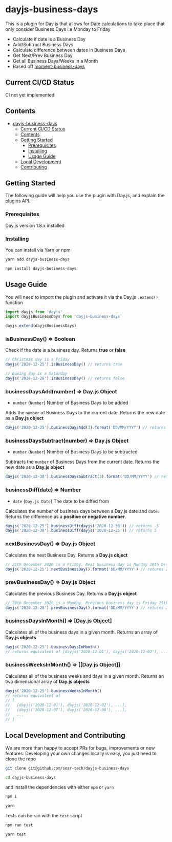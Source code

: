 # dayjs-business-days
This is a plugin for Day.js that allows for Date calculations to take place that only consider Business Days i.e Monday to Friday

- Calculate if date is a Business Day
- Add/Subtract Business Days
- Calculate difference between dates in Business Days
- Get Next/Prev Business Day
- Get all Business Days/Weeks in a Month
- Based off [moment-business-days](https://www.npmjs.com/package/moment-business-days)

## Current CI/CD Status

CI not yet implemented

## Contents

- [dayjs-business-days](#dayjs-business-days)
  - [Current CI/CD Status](#current-cicd-status)
  - [Contents](#contents)
  - [Getting Started](#getting-started)
    - [Prerequisites](#prerequisites)
    - [Installing](#installing)
    - [Usage Guide](#usage-guide)
  - [Local Development](#local-development)
  - [Contributing](#contributing)

## Getting Started

The following guide will help you use the plugin with Day.js, and explain the plugins API.

### Prerequisites

Day.js version 1.8.x installed

### Installing

You can install via Yarn or npm

```bash
yarn add dayjs-business-days
```
```bash
npm install dayjs-business-days
```

## Usage Guide

You will need to import the plugin and activate it via the Day.js `.extend()` function
```javascript
import dayjs from 'dayjs'
import dayjsBusinessDays from 'dayjs-business-days`

dayjs.extend(dayjsBusinessDays)
```

### isBusinessDay() => Boolean
Check if the date is a business day. Returns **true** or **false**
```javascript
// Christmas day is a Friday
dayjs('2020-12-25').isBusinessDay() // returns true

// Boxing day is a Saturday
dayjs('2020-12-26').isBusinessDay() // returns false
```

### businessDaysAdd(number) => Day.js Object
* `number` {`Number`} Number of Business Days to be added

Adds the `number` of Business Days to the current date. Returns the new date as a **Day.js object**
```javascript
dayjs('2020-12-25').businessDaysAdd(3).format('DD/MM/YYYY') // returns 30/12/2020
```

### businessDaysSubtract(number) => Day.js Object
* `number` {`Number`} Number of Business Days to be subtracted

Subtracts the `number` of Business Days from the current date. Returns the new date as a **Day.js object**
```javascript
dayjs('2020-12-30').businessDaysSubtract(3).format('DD/MM/YYYY') // returns 25/12/2020
```

### businessDiff(date) => Number
* `date` {`Day.js Date`} The date to be diffed from

Calculates the number of business days between a Day.js date and `date`. Returns the difference as a **positive or negative number**.
```javascript
dayjs('2020-12-25').businessDiff(dayjs('2020-12-30')) // returns -5
dayjs('2020-12-30').businessDiff(dayjs('2020-12-25')) // returns 5
```

### nextBusinessDay() => Day.js Object
Calculates the next Business Day. Returns a **Day.js object**
```javascript
// 25th December 2020 is a Friday. Next business day is Monday 28th December.
dayjs('2020-12-25').nextBusinessDay().format('DD/MM/YYYY') // returns 28/12/2020
```

### prevBusinessDay() => Day.js Object
Calculates the previous Business Day. Returns a **Day.js object**
```javascript
// 28th December 2020 is a Monday. Previous business day is Friday 25th December.
dayjs('2020-12-28').prevBusinessDay().format('DD/MM/YYYY') // returns 25/12/2020
```

### businessDaysInMonth() => [Day.js Object]
Calculates all of the business days in a given month. Returns an array of **Day.js objects**
```javascript
dayjs('2020-12-25').businessDaysInMonth()
// returns equivalent of [dayjs('2020-12-01'), dayjs('2020-12-02'), ...]
```

### businessWeeksInMonth() => [[Day.js Object]]
Calculates all of the business weeks and days in a given month. Returns an two dimensional array of **Day.js objects**
```javascript
dayjs('2020-12-25').businessWeeksInMonth()
// returns equivalent of
// [
//   [dayjs('2020-12-01'), dayjs('2020-12-02'), ...],
//   [dayjs('2020-12-07'), dayjs('2020-12-08'), ...],
//   ...
// ]
```

## Local Development and Contributing

We are more than happy to accept PRs for bugs, improvements or new features.
Developing your own changes locally is easy, you just need to clone the repo

```bash
git clone git@github.com/soar-tech/dayjs-business-days

cd dayjs-business-days
```
and install the dependencies with either `npm` or `yarn`

```bash
npm i
```
```bash
yarn
```

Tests can be ran with the `test` script
```bash
npm run test
```
```bash
yarn test
```


